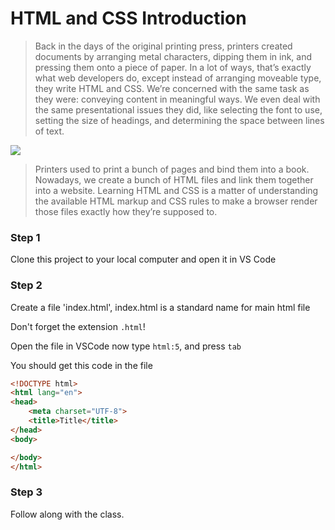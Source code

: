 # HTML and CSS Introduction


> Back in the days of the original printing press, printers created documents by arranging metal characters, dipping them in ink, and pressing them onto a piece of paper.
> In a lot of ways, that’s exactly what web developers do, except instead of arranging moveable type, they write HTML and CSS. We’re concerned with the same task as they were: conveying content in meaningful ways. We even deal with the same presentational issues they did, like selecting the font to use, setting the size of headings, and determining the space between lines of text.

![](https://www.internetingishard.com/html-and-css/introduction/web-publishing-cd96b2.png)

> Printers used to print a bunch of pages and bind them into a book. Nowadays, we create a bunch of HTML files and link them together into a website. Learning HTML and CSS is a matter of understanding the available HTML markup and CSS rules to make a browser render those files exactly how they’re supposed to.

### Step 1
Clone this project to your local computer and open it in VS Code

### Step 2 

Create a file 'index.html', index.html is a standard name for main html file

Don't forget the extension `.html`!

Open the file in VSCode now type `html:5`, and press `tab`

You should get this code in the file
```html
<!DOCTYPE html>
<html lang="en">
<head>
    <meta charset="UTF-8">
    <title>Title</title>
</head>
<body>

</body>
</html>
```

### Step 3
Follow along with the class.
